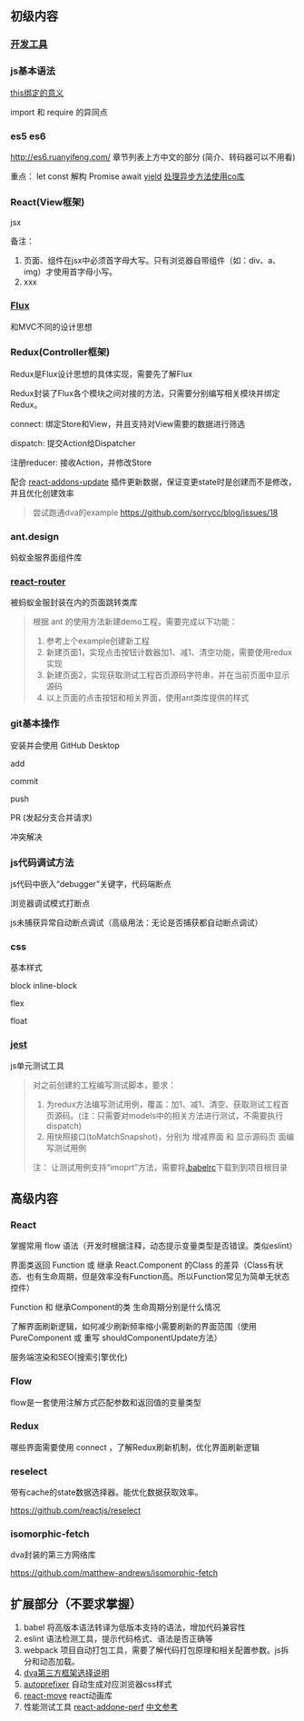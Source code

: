 ## 初级内容

### [开发工具](Tools.md)



### js基本语法

[this绑定的意义](https://segmentfault.com/a/1190000007101339)

import 和 require 的异同点



### es5  es6

http://es6.ruanyifeng.com/ 章节列表上方中文的部分
(简介、转码器可以不用看)

重点：
let const
解构
Promise
await 
[yield](http://es6.ruanyifeng.com/#docs/generator#yield--表达式) [处理异步方法使用co库](http://es6.ruanyifeng.com/#docs/generator-async#co-模块) 



### React(View框架)

jsx



备注：

1. 页面、组件在jsx中必须首字母大写。只有浏览器自带组件（如：div、a、img）才使用首字母小写。
2. xxx




### [Flux](Flux.md)

和MVC不同的设计思想



### Redux(Controller框架)

Redux是Flux设计思想的具体实现，需要先了解Flux

Redux封装了Flux各个模块之间对接的方法，只需要分别编写相关模块并绑定Redux。



connect: 绑定Store和View，并且支持对View需要的数据进行筛选

dispatch: 提交Action给Dispatcher

注册reducer: 接收Action，并修改Store



配合 [react-addons-update](https://github.com/facebook/react/blob/master/docs/docs/addons-update.md) 插件更新数据，保证变更state时是创建而不是修改，并且优化创建效率



> 尝试跑通dva的example
> https://github.com/sorrycc/blog/issues/18



### ant.design

蚂蚁金服界面组件库



### [react-router](react-router.md)

被蚂蚁金服封装在内的页面跳转类库



> 根据 ant 的使用方法新建demo工程，需要完成以下功能：
>
> 1. 参考上个example创建新工程
> 2. 新建页面1，实现点击按钮计数器加1、减1、清空功能，需要使用redux实现
> 3. 新建页面2，实现获取测试工程首页源码字符串，并在当前页面中显示源码
> 4. 以上页面的点击按钮和相关界面，使用ant类库提供的样式



### git基本操作 

安装并会使用 GitHub Desktop

add

commit

push

PR (发起分支合并请求)

冲突解决



### js代码调试方法

js代码中嵌入“debugger”关键字，代码端断点

浏览器调试模式打断点

js未捕获异常自动断点调试（高级用法：无论是否捕获都自动断点调试）



### css 

基本样式

block  inline-block 

flex 

float



### [jest](Jest.md)

js单元测试工具



> 对之前创建的工程编写测试脚本，要求：
>
> 1. 为redux方法编写测试用例，覆盖：加1、减1、清空、获取测试工程首页源码。(注：只需要对models中的相关方法进行测试，不需要执行dispatch)
> 2. 用快照接口(toMatchSnapshot)，分别为 增减界面 和 显示源码页 面编写测试用例
>
> 注： 让测试用例支持“imoprt”方法，需要将[.babelrc](./.babelrc)下载到到项目根目录



## 高级内容

### React

掌握常用 flow 语法（开发时根据注释，动态提示变量类型是否错误。类似eslint）

界面类返回 Function 或 继承 React.Component 的Class 的差异（Class有状态、也有生命周期，但是效率没有Function高。所以Function常见为简单无状态控件）

Function 和 继承Component的类 生命周期分别是什么情况

了解界面刷新逻辑，如何减少刷新频率缩小需要刷新的界面范围（使用PureComponent 或 重写 shouldComponentUpdate方法）

服务端渲染和SEO(搜索引擎优化)



### Flow

flow是一套使用注解方式匹配参数和返回值的变量类型



### Redux

哪些界面需要使用 connect ，了解Redux刷新机制，优化界面刷新逻辑



### reselect

带有cache的state数据选择器。能优化数据获取效率。

https://github.com/reactjs/reselect



### isomorphic-fetch

dva封装的第三方网络库

https://github.com/matthew-andrews/isomorphic-fetch



## 扩展部分（不要求掌握）

1. babel 将高版本语法转译为低版本支持的语法，增加代码兼容性
2. eslint 语法检测工具，提示代码格式、语法是否正确等
3. webpack 项目自动打包工具，需要了解代码打包原理和相关配置参数。js拆分和动态加载。
4. [dva第三方框架选择说明](https://github.com/sorrycc/blog/issues/1)
5. [autoprefixer](https://github.com/postcss/autoprefixer) 自动生成对应浏览器css样式
6. [react-move](http://website.c262fc49e10c147f48fbf9c9cb63fe5bc.cn-shanghai.alicontainer.com) react动画库
7. 性能测试工具 [react-addone-perf](https://github.com/facebook/react/blob/master/docs/docs/addons-perf.md) [中文参考](http://wiki.jikexueyuan.com/project/react/performance-tools.html)  